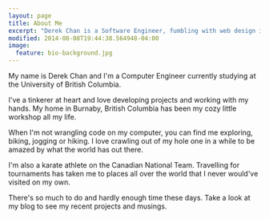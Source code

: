 ```yaml
---
layout: page
title: About Me
excerpt: "Derek Chan is a Software Engineer, fumbling with web design in the land of not-firmware."
modified: 2014-08-08T19:44:38.564948-04:00
image:
  feature: bio-background.jpg
---
```


My name is Derek Chan and I'm a Computer Engineer currently studying at the University of British Columbia.

I've a tinkerer at heart and love developing projects and working with my hands. My home in Burnaby, British Columbia has been my cozy little workshop all my life.

When I'm not wrangling code on my computer, you can find me exploring, biking, jogging or hiking. I love crawling out of my hole one in a while to be amazed by what the world has out there.

I'm also a karate athlete on the Canadian National Team. Travelling for tournaments has taken me to places all over the world that I never would've visited on my own. 

There's so much to do and hardly enough time these days. Take a look at my blog to see my recent projects and musings.
